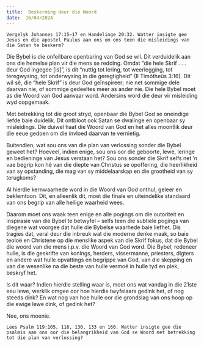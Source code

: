 ```yaml
---
title:  Beskerming deur die Woord
date:  16/04/2024
---
```


`Vergelyk Johannes 17:15–17 en Handelinge 20:32. Watter insigte gee Jesus en die apostel Paulus aan ons om ons teen die misleidings van die Satan te beskerm?`

Die Bybel is die onfeilbare openbaring van God se wil.  Dit verduidelik aan ons die hemelse plan vir die mens se redding. Omdat “die hele Skrif . . . deur God ingegee [is]”, is dit “nuttig tot lering, tot weerlegging, tot teregwysing, tot onderwysing in die geregtigheid” (II Timótheüs 3:16). Dit wil sê, die “hele Skrif” is deur God geïnspireer; nie net sommige dele daarvan nie, of sommige gedeeltes meer as ander nie. Die hele Bybel moet as die Woord van God aanvaar word.  Andersins word die deur vir misleiding wyd oopgemaak.

Met betrekking tot die groot stryd, openbaar die Bybel God se oneindige liefde baie duidelik. Dit ontbloot ook Satan se dwalinge en openbaar sy misleidings. Die duiwel haat die Woord van God en het alles moontlik deur die eeue gedoen om die invloed daarvan te vernietig.

Buitendien, wat sou ons van die plan van verlossing sonder die Bybel geweet het? Hoeveel, indien enige, sou ons oor die geboorte, lewe, leringe en bedieninge van Jesus verstaan het?  Sou ons sonder die Skrif selfs net ’n vae begrip kon hê van die diepte van Christus se opoffering, die heerlikheid van sy opstanding, die mag van sy middelaarskap en die grootheid van sy terugkoms?

Al hierdie kernwaarhede word in die Woord van God onthul, geleer en beklemtoon. Dit, en alleenlik dit, moet die finale en uiteindelike standaard van ons begrip van alle heilige waarheid wees.

Daarom moet ons waak teen enige en alle pogings om die outoriteit en inspirasie van die Bybel te betwyfel – selfs teen die subtiele pogings van diegene wat voorgee dat hulle die Bybelse waarhede baie liefhet.  Dis tragies dat, veral deur die inbreuk wat die moderne denke maak, so baie teoloë en Christene op die menslike aspek van die Skrif fokus, dat die Bybel die woord van die mens i.p.v. die Woord van God word.  Die Bybel, redeneer hulle, is die geskrifte van konings, herders, vissermanne, priesters, digters en andere wat hulle opvattings en begrippe van God, van die skepping en van die wesenlike na die beste van hulle vermoë in hulle tyd en plek, beskryf het.

Is dit waar?  Indien hierdie stelling waar is, moet ons wat vandag in die 21ste eeu lewe, werklik omgee oor hoe hierdie twyfelaars gedink het, of nog steeds dink?  En wat nog van hoe hulle oor die grondslag van ons hoop op die ewige lewe dink, of gedink het?

Nee, ons moenie.

`Lees Psalm 119:105, 116, 130, 133 en 160. Watter insigte gee die psalmis aan ons oor die belangrikheid van God se Woord met betrekking tot die plan van verlossing?`